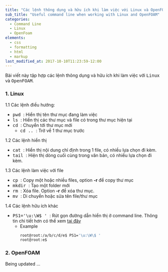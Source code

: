 ```yaml
---
title: "Các lệnh thông dụng và hữu ích khi làm việc với Linux và OpenFOAM"
sub_title: "Useful command line when working with Linux and OpenFOAM"
categories:
  - Command Line
  - Linux
  - OpenFoam
elements:
  - css
  - formatting
  - html
  - markup
last_modified_at: 2017-10-10T11:23:59-12:00
---
```

Bài viết này tập hợp các lệnh thông dụng và hữu ích khi làm việc với <kbd>Linux</kbd> và <kbd>OpenFOAM</kbd>.

### 1. Linux
1.1 Các lệnh điều hướng:
* <kbd> pwd </kbd>    : Hiển thị tên thư mục đang làm việc
* <kbd> ls </kbd>     : Hiển thị các thư mục và file có trong thư mục hiện tại
* <kbd> cd </kbd>     : Chuyển tới thư mục mới
    * <kbd> cd .. </kbd>: Trở về 1 thư mục trước

1.2 Các lệnh hiển thị

* <kbd> cat </kbd>     : Hiển thị nội dung chỉ định trong 1 file, có nhiều lựa chọn đi kèm.
* <kbd> tail </kbd>   : Hiện thị dòng cuối cùng trong văn bản, có nhiều lựa chọn đi kèm.

1.3 Các lệnh làm việc với file

* <kbd> cp </kbd>     : Copy một hoặc nhiều files, option **-r** để copy thư mục
* <kbd> mkdir </kbd>  : Tạo một folder mới
* <kbd> rm </kbd>     : Xóa file. Option **-r** để xóa thư mục.
* <kbd> mv </kbd>     : Di chuyển hoặc sửa tên file/thư mục

1.4 Các lệnh hữu ích khác

* <kbd> PS1='\u:\W\$ ' </kbd> : Rút gọn đường dẫn hiển thị ở command line. Thông tin chi tiết hơn có thể xem [tại đây](http://www.linuxselfhelp.com/howtos/Bash-Prompt/Bash-Prompt-HOWTO-2.html)
    * Example
        ```bash
        root@root:/a/b/c/d/e$ PS1='\u:\W\$ '
        root@root:e$
        ```


### 2. OpenFOAM

Being updated ...